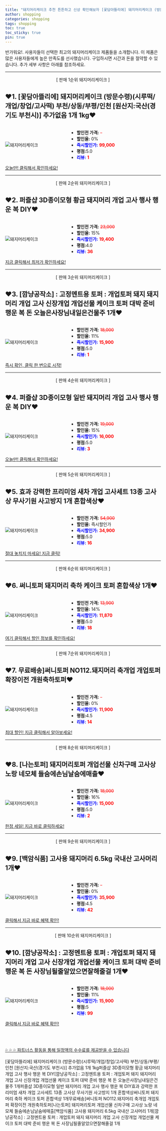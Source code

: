 ```yaml
---
title: "돼지머리케이크 추천 튼튼하고 신상 확인해보자 [꽃담아뜰리에] 돼지머리케이크 (방문수령)(시루떡/개업/창업/고사떡) 부천/상동/부평/인천 [원산지:국산(경기도"
author: shopping
categories: shopping
tags: shopping
toc: true
toc_sticky: true
pin: true
---
```

반가워요!. 사용자들이 선택한 최고의 돼지머리케이크 제품들을 소개합니다. 이 제품은 많은 사용자들에게 높은 만족도를 선사했습니다. 구입하시면 시간과 돈을 절약할 수 있습니다. 추가 세부 사항은 아래를 참조하세요.

---
<p class="toplist" style="margin: 0 auto; display: block; width: fit-content;">[ 판매 1순위 돼지머리케이크 ]</p>

<h2><strong>❤️1. [꽃담아뜰리에] 돼지머리케이크 (방문수령)(시루떡/개업/창업/고사떡) 부천/상동/부평/인천 [원산지:국산(경기도 부천시)] 추가없음 1개 1kg❤️</strong></h2>

<div style="display: flex; align-items: center;">
    <div style="flex: 0.4;">
        <img src="https://thumbnail10.coupangcdn.com/thumbnails/remote/230x230ex/image/vendor_inventory/c490/78a63a4534ce00497108cfc99791e97ee49fcc0ffd8f35fdd5a46ff47a37.jpg" alt="돼지머리케이크" style="max-width: 100%;">
    </div>
    <div style="flex: 0.6; margin-left: 10px;">
        <ul>
            <li><strong>할인전 가격:</strong> <del style="color: red;">-</del></li>
            <li><strong>할인율:</strong> 0%</li>
            <li><span style='color:blue'><strong>즉시할인가:</strong></span> <span style='color:red'><strong>99,000</strong></span></li>
            <li><strong>평점:</strong>5.0</li>
            <li><span style='color:blue'><strong>리뷰:</strong></span> <span style='color:red'><strong>1</strong></span></li>
        </ul>
    </div>
</div>
<div class="center">
    <a href="https://selin100587.github.io?lptag=AF9450613&subid=githubio&pageKey=7719342642&traceid=V0-153&itemId=20712691074&vendorItemId=87783684498" class="myButton">
        오늘만! 클릭해서 확인하세요!
    </a>
</div>


---
<p class="toplist" style="margin: 0 auto; display: block; width: fit-content;">[ 판매 2순위 돼지머리케이크 ]</p>

<h2><strong>❤️2. 퍼즐샵 3D종이모형 황금 돼지머리 개업 고사 행사 행운 복 DIY❤️</strong></h2>

<div style="display: flex; align-items: center;">
    <div style="flex: 0.4;">
        <img src="https://thumbnail9.coupangcdn.com/thumbnails/remote/230x230ex/image/vendor_inventory/e5a5/9be9b097b0f8d31f15ed85a34fbfc64fc017ff427f12ad56ab664cc24bad.jpg" alt="돼지머리케이크" style="max-width: 100%;">
    </div>
    <div style="flex: 0.6; margin-left: 10px;">
        <ul>
            <li><strong>할인전 가격:</strong> <del style="color: red;">23,000</del></li>
            <li><strong>할인율:</strong> 15%</li>
            <li><span style='color:blue'><strong>즉시할인가:</strong></span> <span style='color:red'><strong>19,400</strong></span></li>
            <li><strong>평점:</strong>4.0</li>
            <li><span style='color:blue'><strong>리뷰:</strong></span> <span style='color:red'><strong>36</strong></span></li>
        </ul>
    </div>
</div>
<div class="center">
    <a href="https://selin100587.github.io?lptag=AF9450613&subid=githubio&pageKey=5755998635&traceid=V0-153&itemId=9734245366&vendorItemId=90203561851" class="myButton">
        지금 클릭해서 최저가 확인하세요!
    </a>
</div>


---
<p class="toplist" style="margin: 0 auto; display: block; width: fit-content;">[ 판매 3순위 돼지머리케이크 ]</p>

<h2><strong>❤️3. [깜냥공작소] : 고정멘트용 토퍼 : 개업토퍼 돼지 돼지머리 개업 고사 신장개업 개업선물 케이크 토퍼 대박 준비 행운 복 돈 오늘은사장님내일은건물주 1개❤️</strong></h2>

<div style="display: flex; align-items: center;">
    <div style="flex: 0.4;">
        <img src="https://thumbnail7.coupangcdn.com/thumbnails/remote/230x230ex/image/vendor_inventory/80cb/9254455b54703289933a729512c782494c84caa14b13fb6ead35fd3caf86.png" alt="돼지머리케이크" style="max-width: 100%;">
    </div>
    <div style="flex: 0.6; margin-left: 10px;">
        <ul>
            <li><strong>할인전 가격:</strong> <del style="color: red;">18,000</del></li>
            <li><strong>할인율:</strong> 11%</li>
            <li><span style='color:blue'><strong>즉시할인가:</strong></span> <span style='color:red'><strong>15,900</strong></span></li>
            <li><strong>평점:</strong>5.0</li>
            <li><span style='color:blue'><strong>리뷰:</strong></span> <span style='color:red'><strong>1</strong></span></li>
        </ul>
    </div>
</div>
<div class="center">
    <a href="https://selin100587.github.io?lptag=AF9450613&subid=githubio&pageKey=8075173446&traceid=V0-153&itemId=22745788521&vendorItemId=89808070867" class="myButton">
        즉시 확인, 클릭 한 번으로 시작!
    </a>
</div>


---
<p class="toplist" style="margin: 0 auto; display: block; width: fit-content;">[ 판매 4순위 돼지머리케이크 ]</p>

<h2><strong>❤️4. 퍼즐샵 3D종이모형 일반 돼지머리 개업 고사 행사 행운 복 DIY❤️</strong></h2>

<div style="display: flex; align-items: center;">
    <div style="flex: 0.4;">
        <img src="https://thumbnail10.coupangcdn.com/thumbnails/remote/230x230ex/image/vendor_inventory/58ed/01adfbec7a6def7a3aa0cf2827121b8892d2e456c0c4fed151ffae6945ad.jpg" alt="돼지머리케이크" style="max-width: 100%;">
    </div>
    <div style="flex: 0.6; margin-left: 10px;">
        <ul>
            <li><strong>할인전 가격:</strong> <del style="color: red;">19,000</del></li>
            <li><strong>할인율:</strong> 15%</li>
            <li><span style='color:blue'><strong>즉시할인가:</strong></span> <span style='color:red'><strong>16,000</strong></span></li>
            <li><strong>평점:</strong>5.0</li>
            <li><span style='color:blue'><strong>리뷰:</strong></span> <span style='color:red'><strong>3</strong></span></li>
        </ul>
    </div>
</div>
<div class="center">
    <a href="https://selin100587.github.io?lptag=AF9450613&subid=githubio&pageKey=8163144715&traceid=V0-153&itemId=23281461764&vendorItemId=90203566153" class="myButton">
        오늘만! 클릭해서 확인하세요!
    </a>
</div>


---
<p class="toplist" style="margin: 0 auto; display: block; width: fit-content;">[ 판매 5순위 돼지머리케이크 ]</p>

<h2><strong>❤️5. 효과 강력한 프리미엄 새차 개업 고사세트 13종 고사상 무사기원 사고방지 1개 혼합색상❤️</strong></h2>

<div style="display: flex; align-items: center;">
    <div style="flex: 0.4;">
        <img src="https://thumbnail9.coupangcdn.com/thumbnails/remote/230x230ex/image/vendor_inventory/22b3/552b1c85c11556a2a52595d302c913274b6c55c1a0ddaf194025e2a9f9d2.png" alt="돼지머리케이크" style="max-width: 100%;">
    </div>
    <div style="flex: 0.6; margin-left: 10px;">
        <ul>
            <li><strong>할인전 가격:</strong> <del style="color: red;">54,900</del></li>
            <li><strong>할인율:</strong> 즉시할인가</li>
            <li><span style='color:blue'><strong>즉시할인가:</strong></span> <span style='color:red'><strong>34,900</strong></span></li>
            <li><strong>평점:</strong>5.0</li>
            <li><span style='color:blue'><strong>리뷰:</strong></span> <span style='color:red'><strong>16</strong></span></li>
        </ul>
    </div>
</div>
<div class="center">
    <a href="https://selin100587.github.io?lptag=AF9450613&subid=githubio&pageKey=7491835200&traceid=V0-153&itemId=19592133202&vendorItemId=86699481059" class="myButton">
        절대 놓치지 마세요! 지금 클릭!
    </a>
</div>


---
<p class="toplist" style="margin: 0 auto; display: block; width: fit-content;">[ 판매 6순위 돼지머리케이크 ]</p>

<h2><strong>❤️6. 써니토퍼 돼지머리 축하 케이크 토퍼 혼합색상 1개❤️</strong></h2>

<div style="display: flex; align-items: center;">
    <div style="flex: 0.4;">
        <img src="https://thumbnail9.coupangcdn.com/thumbnails/remote/230x230ex/image/retail/images/2023/05/06/17/4/e6f7f6fe-f667-4ebc-8d0e-de0327a8721c.png" alt="돼지머리케이크" style="max-width: 100%;">
    </div>
    <div style="flex: 0.6; margin-left: 10px;">
        <ul>
            <li><strong>할인전 가격:</strong> <del style="color: red;">13,900</del></li>
            <li><strong>할인율:</strong> 14%</li>
            <li><span style='color:blue'><strong>즉시할인가:</strong></span> <span style='color:red'><strong>11,870</strong></span></li>
            <li><strong>평점:</strong>5.0</li>
            <li><span style='color:blue'><strong>리뷰:</strong></span> <span style='color:red'><strong>18</strong></span></li>
        </ul>
    </div>
</div>
<div class="center">
    <a href="https://selin100587.github.io?lptag=AF9450613&subid=githubio&pageKey=7262993272&traceid=V0-153&itemId=18504390498&vendorItemId=85890372959" class="myButton">
        여기 클릭해서 할인 정보를 확인하세요!
    </a>
</div>


---
<p class="toplist" style="margin: 0 auto; display: block; width: fit-content;">[ 판매 7순위 돼지머리케이크 ]</p>

<h2><strong>❤️7. 무료배송]써니토퍼 NO112.돼지머리 축개업 개업토퍼 확장이전 개원축하토퍼❤️</strong></h2>

<div style="display: flex; align-items: center;">
    <div style="flex: 0.4;">
        <img src="https://thumbnail7.coupangcdn.com/thumbnails/remote/230x230ex/image/vendor_inventory/9257/f6174b046b2a37012b1ecc6a068a9aa2b88389cdf59ba40267b1d14c8b53.jpg" alt="돼지머리케이크" style="max-width: 100%;">
    </div>
    <div style="flex: 0.6; margin-left: 10px;">
        <ul>
            <li><strong>할인전 가격:</strong> <del style="color: red;">-</del></li>
            <li><strong>할인율:</strong> 0%</li>
            <li><span style='color:blue'><strong>즉시할인가:</strong></span> <span style='color:red'><strong>11,900</strong></span></li>
            <li><strong>평점:</strong>4.5</li>
            <li><span style='color:blue'><strong>리뷰:</strong></span> <span style='color:red'><strong>14</strong></span></li>
        </ul>
    </div>
</div>
<div class="center">
    <a href="https://selin100587.github.io?lptag=AF9450613&subid=githubio&pageKey=6908065756&traceid=V0-153&itemId=16639032699&vendorItemId=83823259609" class="myButton">
        최대 할인! 지금 클릭해서 알아보세요!
    </a>
</div>


---
<p class="toplist" style="margin: 0 auto; display: block; width: fit-content;">[ 판매 8순위 돼지머리케이크 ]</p>

<h2><strong>❤️8. [나는토퍼] 돼지머리토퍼 개업선물 신차구매 고사상 노랑 네모체 들숨에손님날숨에매출❤️</strong></h2>

<div style="display: flex; align-items: center;">
    <div style="flex: 0.4;">
        <img src="https://thumbnail6.coupangcdn.com/thumbnails/remote/230x230ex/image/vendor_inventory/e6e4/a18788110ca3b25b611743bba1ed8b8dfc91e091ac097de2cb2509ededf0.jpeg" alt="돼지머리케이크" style="max-width: 100%;">
    </div>
    <div style="flex: 0.6; margin-left: 10px;">
        <ul>
            <li><strong>할인전 가격:</strong> <del style="color: red;">18,000</del></li>
            <li><strong>할인율:</strong> 16%</li>
            <li><span style='color:blue'><strong>즉시할인가:</strong></span> <span style='color:red'><strong>15,000</strong></span></li>
            <li><strong>평점:</strong>5.0</li>
            <li><span style='color:blue'><strong>리뷰:</strong></span> <span style='color:red'><strong>2</strong></span></li>
        </ul>
    </div>
</div>
<div class="center">
    <a href="https://selin100587.github.io?lptag=AF9450613&subid=githubio&pageKey=7669876875&traceid=V0-153&itemId=20457380016&vendorItemId=87405881903" class="myButton">
        한정 세일! 지금 바로 클릭하세요!
    </a>
</div>


---
<p class="toplist" style="margin: 0 auto; display: block; width: fit-content;">[ 판매 9순위 돼지머리케이크 ]</p>

<h2><strong>❤️9. [백암식품] 고사용 돼지머리 6.5kg 국내산 고사머리 1개❤️</strong></h2>

<div style="display: flex; align-items: center;">
    <div style="flex: 0.4;">
        <img src="https://thumbnail8.coupangcdn.com/thumbnails/remote/230x230ex/image/vendor_inventory/a24e/f983269aa35efc5c246e2b64a8b2b0df56729b5929445b9390e7cf2d990d.jpeg" alt="돼지머리케이크" style="max-width: 100%;">
    </div>
    <div style="flex: 0.6; margin-left: 10px;">
        <ul>
            <li><strong>할인전 가격:</strong> <del style="color: red;">-</del></li>
            <li><strong>할인율:</strong> 0%</li>
            <li><span style='color:blue'><strong>즉시할인가:</strong></span> <span style='color:red'><strong>35,900</strong></span></li>
            <li><strong>평점:</strong>4.5</li>
            <li><span style='color:blue'><strong>리뷰:</strong></span> <span style='color:red'><strong>42</strong></span></li>
        </ul>
    </div>
</div>
<div class="center">
    <a href="https://selin100587.github.io?lptag=AF9450613&subid=githubio&pageKey=4934800370&traceid=V0-153&itemId=6491267096&vendorItemId=73785502260" class="myButton">
        클릭해서 지금 바로 혜택 확인!
    </a>
</div>


---
<p class="toplist" style="margin: 0 auto; display: block; width: fit-content;">[ 판매 10순위 돼지머리케이크 ]</p>

<h2><strong>❤️10. [깜냥공작소] : 고정멘트용 토퍼 : 개업토퍼 돼지 돼지머리 개업 고사 신장개업 개업선물 케이크 토퍼 대박 준비 행운 복 돈 사장님될줄알았으면잘해줄걸 1개❤️</strong></h2>

<div style="display: flex; align-items: center;">
    <div style="flex: 0.4;">
        <img src="https://thumbnail6.coupangcdn.com/thumbnails/remote/230x230ex/image/vendor_inventory/b09c/d17e1258e5897de500f28d262a8fee58ce533e19ef485b3001c9f1541194.png" alt="돼지머리케이크" style="max-width: 100%;">
    </div>
    <div style="flex: 0.6; margin-left: 10px;">
        <ul>
            <li><strong>할인전 가격:</strong> <del style="color: red;">18,000</del></li>
            <li><strong>할인율:</strong> 11%</li>
            <li><span style='color:blue'><strong>즉시할인가:</strong></span> <span style='color:red'><strong>15,900</strong></span></li>
            <li><strong>평점:</strong>5</li>
            <li><span style='color:blue'><strong>리뷰:</strong></span> <span style='color:red'><strong>99</strong></span></li>
        </ul>
    </div>
</div>
<div class="center">
    <a href="https://selin100587.github.io?lptag=AF9450613&subid=githubio&pageKey=8075209149&traceid=V0-153&itemId=22745927249&vendorItemId=90026127625" class="myButton">
        클릭해서 지금 바로 혜택 확인!
    </a>
</div>

<br><br><br>[💦 💦 💦 파트너스 활동을 통해 일정액의 수수료를 제공받을 수 있습니다](https://link.coupang.com/a/bcpT2c)<br><br>[꽃담아뜰리에] 돼지머리케이크 (방문수령)(시루떡/개업/창업/고사떡) 부천/상동/부평/인천 [원산지:국산(경기도 부천시)] 추가없음 1개 1kg퍼즐샵 3D종이모형 황금 돼지머리 개업 고사 행사 행운 복 DIY[깜냥공작소] : 고정멘트용 토퍼 : 개업토퍼 돼지 돼지머리 개업 고사 신장개업 개업선물 케이크 토퍼 대박 준비 행운 복 돈 오늘은사장님내일은건물주 1개퍼즐샵 3D종이모형 일반 돼지머리 개업 고사 행사 행운 복 DIY효과 강력한 프리미엄 새차 개업 고사세트 13종 고사상 무사기원 사고방지 1개 혼합색상써니토퍼 돼지머리 축하 케이크 토퍼 혼합색상 1개무료배송]써니토퍼 NO112.돼지머리 축개업 개업토퍼 확장이전 개원축하토퍼[나는토퍼] 돼지머리토퍼 개업선물 신차구매 고사상 노랑 네모체 들숨에손님날숨에매출[백암식품] 고사용 돼지머리 6.5kg 국내산 고사머리 1개[깜냥공작소] : 고정멘트용 토퍼 : 개업토퍼 돼지 돼지머리 개업 고사 신장개업 개업선물 케이크 토퍼 대박 준비 행운 복 돈 사장님될줄알았으면잘해줄걸 1개